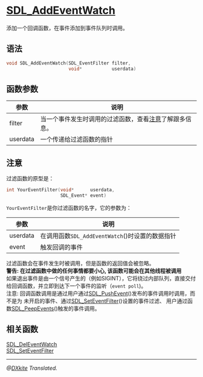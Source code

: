 # [SDL_AddEventWatch](http://wiki.libsdl.org/SDL_AddEventWatch?highlight=%28%5CbCategoryAPI%5Cb%29%7C%28SDLFunctionTemplate%29)

添加一个回调函数，在事件添加到事件队列时调用。

## 语法

```c
void SDL_AddEventWatch(SDL_EventFilter filter,
                       void*           userdata) 
```

## 函数参数

|参数|说明|
|----|----|
| filter |当一个事件发生时调用的过滤函数，查看[注意](#注意)了解跟多信息。  |
| userdata | 一个传递给过滤函数的指针|

## 注意
过滤函数的原型是：

```c
int YourEventFilter(void*      userdata,
                    SDL_Event* event)
```

`YourEventFilter`是你过滤函数的名字，它的参数为：   

|参数|说明|
|---|----|
|userdata|在调用函数`SDL_AddEventWatch`()时设置的数据指针 |
|event|触发回调的事件|

过滤函数会在事件发生时被调用，但是函数的返回值会被忽略。  
**警告: 在过滤函数中做的任何事情都要小心, 该函数可能会在其他线程被调用**    
如果退出事件是由一个信号产生的（例如SIGINT），它将绕过内部队列，直接交付给回调函数，并立即到达下一个事件的监听（`event poll`)。   
注意: 回调函数调用是通过用户通过[SDL_PushEvent](./SDL_PushEvent.md)()发布的事件调用时调用，而不是为 未开启的事件、通过[SDL_SetEventFilter](SDL_SetEventFilter.md)()设置的事件过滤、
用户通过函数[SDL_PeepEvents](SDL_PeepEvents.md)()触发的事件调用。

## 相关函数
[SDL_DelEventWatch](SDL_DelEventWatch.md)     
[SDL_SetEventFilter](SDL_SetEventFilter.md)   

----------------------------------------------------------------------------
*@[DXkite](https://github.com/DXkite) Translated.*